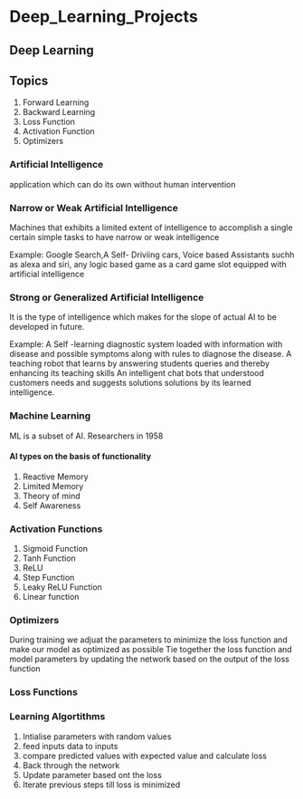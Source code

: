 # Deep_Learning_Projects


## Deep Learning

## Topics
1. Forward Learning
2. Backward Learning
3. Loss Function
4. Activation Function
5. Optimizers


### Artificial Intelligence
application which can do its own without human intervention

### Narrow or Weak Artificial Intelligence
Machines that exhibits a limited extent of intelligence to accomplish a single certain simple tasks to have narrow or weak intelligence

Example: Google Search,A Self- Driviing cars, Voice based Assistants suchh as alexa and siri, any logic based game as a card game slot equipped with artificial intelligence

### Strong or Generalized Artificial Intelligence
It is the type of intelligence which makes for the slope of actual AI to be developed in future.

Example: A Self -learning diagnostic system loaded with information with disease and possible symptoms along with rules to diagnose the disease.
A teaching robot that learns by answering students queries and thereby enhancing its teaching skills
An intelligent chat bots that understood customers needs and suggests solutions solutions by its learned intelligence.
### Machine Learning
ML is a subset of AI.
Researchers in 1958

#### AI types on the basis of functionality
1. Reactive Memory
2. Limited Memory
3. Theory of mind
4. Self Awareness

### Activation Functions
1. Sigmoid Function
2. Tanh Function
3. ReLU
4. Step Function
5. Leaky ReLU Function
6. Linear function

### Optimizers
During training we adjuat the parameters to minimize the loss function and make our model as optimized as possible
Tie together the loss function and model parameters by updating the network based on the output of the loss function

### Loss Functions

### Learning Algortithms
1. Intialise parameters with random values
2. feed inputs data to inputs
3. compare predicted values with expected value and calculate loss
4. Back through the network 
5. Update parameter based ont the loss
6. Iterate previous steps till loss is minimized

